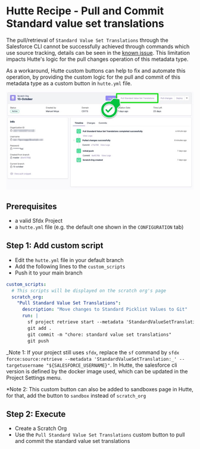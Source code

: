 # Hutte Recipe - Pull and Commit Standard value set translations

The pull/retrieval of `Standard Value Set Translations` through the Salesforce CLI cannot be successfully achieved through commands which use source tracking, details can be seen in the [known issue](https://issues.salesforce.com/issue/a028c00000qQ0VAAA0/unable-to-retrieve-the-standardvaluesettranslation-values-using-cli). This limitation impacts Hutte's logic for the pull changes operation of this metadata type.

As a workaround, Hutte custom buttons can help to fix and automate this operation, by providing the custom logic for the pull and commit of this metadata type as a custom button in `hutte.yml` file.

![](./docs/example.jpg)

## Prerequisites

- a valid Sfdx Project
- a `hutte.yml` file (e.g. the default one shown in the `CONFIGURATION` tab)

## Step 1: Add custom script

- Edit the `hutte.yml` file in your default branch
- Add the following lines to the `custom_scripts`
- Push it to your main branch

```yaml
custom_scripts:
  # This scripts will be displayed on the scratch org's page
  scratch_org:
    "Pull Standard Value Set Translations":
      description: "Move changes to Standard Picklist Values to Git"
      run: |
        sf project retrieve start --metadata 'StandardValueSetTranslation:*' --target-org "${SALESFORCE_USERNAME}"
        git add .
        git commit -m "chore: standard value set translations"
        git push
```

_Note 1: If your project still uses `sfdx`, replace the `sf` command by `sfdx force:source:retrieve --metadata 'StandardValueSetTranslation:_' --targetusername "${SALESFORCE_USERNAME}"`. In Hutte, the salesforce cli version is defined by the docker image used, which can be updated in the Project Settings menu.

\*Note 2: This custom button can also be added to sandboxes page in Hutte, for that, add the button to `sandbox` instead of `scratch_org`

## Step 2: Execute

- Create a Scratch Org
- Use the `Pull Standard Value Set Translations` custom button to pull and commit the standard value set translations
